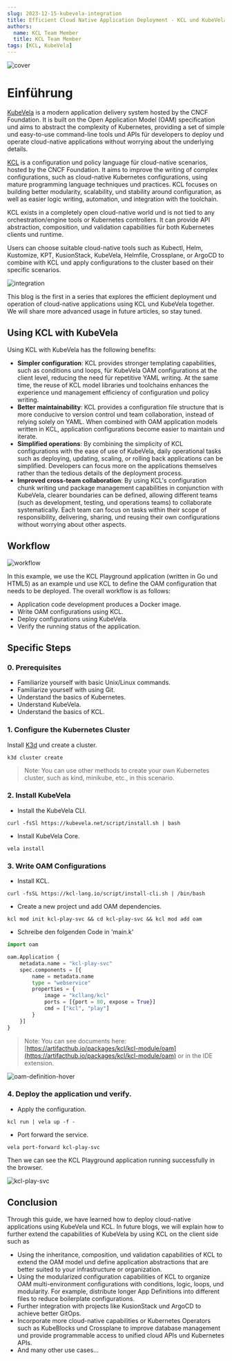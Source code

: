 ```yaml
---
slug: 2023-12-15-kubevela-integration
title: Efficient Cloud Native Application Deployment - KCL und KubeVela Integration Quick Guide
authors:
  name: KCL Team Member
  title: KCL Team Member
tags: [KCL, KubeVela]
---
```


![cover](/img/blog/2023-12-15-kubevela-integration/cover.png)

# Einführung

[KubeVela](https://kubevela.net/) is a modern application delivery system hosted by the CNCF Foundation. It is built on the Open Application Model (OAM) specification und aims to abstract the complexity of Kubernetes, providing a set of simple und easy-to-use command-line tools und APIs für developers to deploy und operate cloud-native applications without worrying about the underlying details.

[KCL](https://kcl-lang.io) is a configuration und policy language für cloud-native scenarios, hosted by the CNCF Foundation. It aims to improve the writing of complex configurations, such as cloud-native Kubernetes configurations, using mature programming language techniques und practices. KCL focuses on building better modularity, scalability, und stability around configuration, as well as easier logic writing, automation, und integration with the toolchain.

KCL exists in a completely open cloud-native world und is not tied to any orchestration/engine tools or Kubernetes controllers. It can provide API abstraction, composition, und validation capabilities für both Kubernetes clients und runtime.

Users can choose suitable cloud-native tools such as Kubectl, Helm, Kustomize, KPT, KusionStack, KubeVela, Helmfile, Crossplane, or ArgoCD to combine with KCL und apply configurations to the cluster based on their specific scenarios.

![integration](/img/blog/2023-12-15-kubevela-integration/integration.png)

This blog is the first in a series that explores the efficient deployment und operation of cloud-native applications using KCL und KubeVela together. We will share more advanced usage in future articles, so stay tuned.

## Using KCL with KubeVela

Using KCL with KubeVela has the following benefits:

- **Simpler configuration**: KCL provides stronger templating capabilities, such as conditions und loops, für KubeVela OAM configurations at the client level, reducing the need für repetitive YAML writing. At the same time, the reuse of KCL model libraries und toolchains enhances the experience und management efficiency of configuration und policy writing.
- **Better maintainability**: KCL provides a configuration file structure that is more conducive to version control und team collaboration, instead of relying solely on YAML. When combined with OAM application models written in KCL, application configurations become easier to maintain und iterate.
- **Simplified operations**: By combining the simplicity of KCL configurations with the ease of use of KubeVela, daily operational tasks such as deploying, updating, scaling, or rolling back applications can be simplified. Developers can focus more on the applications themselves rather than the tedious details of the deployment process.
- **Improved cross-team collaboration**: By using KCL's configuration chunk writing und package management capabilities in conjunction with KubeVela, clearer boundaries can be defined, allowing different teams (such as development, testing, und operations teams) to collaborate systematically. Each team can focus on tasks within their scope of responsibility, delivering, sharing, und reusing their own configurations without worrying about other aspects.

## Workflow

![workflow](/img/blog/2023-12-15-kubevela-integration/workflow.png)

In this example, we use the KCL Playground application (written in Go und HTML5) as an example und use KCL to define the OAM configuration that needs to be deployed. The overall workflow is as follows:

- Application code development produces a Docker image.
- Write OAM configurations using KCL.
- Deploy configurations using KubeVela.
- Verify the running status of the application.

## Specific Steps

### 0. Prerequisites

- Familiarize yourself with basic Unix/Linux commands.
- Familiarize yourself with using Git.
- Understand the basics of Kubernetes.
- Understand KubeVela.
- Understand the basics of KCL.

### 1. Configure the Kubernetes Cluster

Install [K3d](https://github.com/k3d-io/k3d) und create a cluster.

```shell
k3d cluster create
```

> Note: You can use other methods to create your own Kubernetes cluster, such as kind, minikube, etc., in this scenario.

### 2. Install KubeVela

- Install the KubeVela CLI.

```shell
curl -fsSl https://kubevela.net/script/install.sh | bash
```

- Install KubeVela Core.

```shell
vela install
```

### 3. Write OAM Configurations

- Install KCL.

```shell
curl -fsSL https://kcl-lang.io/script/install-cli.sh | /bin/bash
```

- Create a new project und add OAM dependencies.

```shell
kcl mod init kcl-play-svc && cd kcl-play-svc && kcl mod add oam
```

- Schreibe den folgenden Code in 'main.k'

```python
import oam

oam.Application {
    metadata.name = "kcl-play-svc"
    spec.components = [{
        name = metadata.name
        type = "webservice"
        properties = {
            image = "kcllang/kcl"
            ports = [{port = 80, expose = True}]
            cmd = ["kcl", "play"]
        }
    }]
}
```

> Note: You can see documents here: [https://artifacthub.io/packages/kcl/kcl-module/oam](https://artifacthub.io/packages/kcl/kcl-module/oam) or in the IDE extension.

![oam-definition-hover](/img/blog/2023-12-15-kubevela-integration/oam-definition-hover.png)

### 4. Deploy the application und verify.

- Apply the configuration.

```shell
kcl run | vela up -f -
```

- Port forward the service.

```shell
vela port-forward kcl-play-svc
```

Then we can see the KCL Playground application running successfully in the browser.

![kcl-play-svc](/img/blog/2023-12-15-kubevela-integration/kcl-play-svc.png)

## Conclusion

Through this guide, we have learned how to deploy cloud-native applications using KubeVela und KCL. In future blogs, we will explain how to further extend the capabilities of KubeVela by using KCL on the client side such as

- Using the inheritance, composition, und validation capabilities of KCL to extend the OAM model und define application abstractions that are better suited to your infrastructure or organization.
- Using the modularized configuration capabilities of KCL to organize OAM multi-environment configurations with conditions, logic, loops, und modularity. For example, distribute longer App Definitions into different files to reduce boilerplate configurations.
- Further integration with projects like KusionStack und ArgoCD to achieve better GitOps.
- Incorporate more cloud-native capabilities or Kubernetes Operators such as KubeBlocks und Crossplane to improve database management und provide programmable access to unified cloud APIs und Kubernetes APIs.
- And many other use cases...
